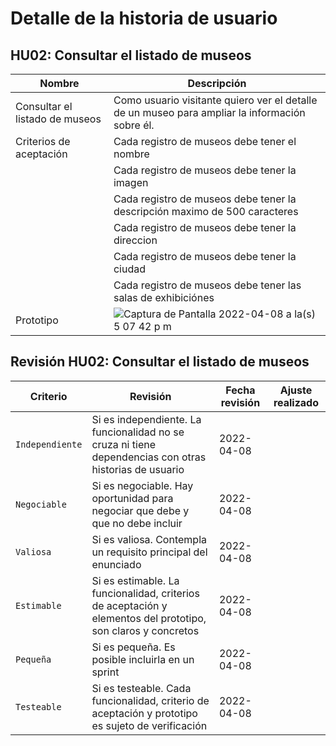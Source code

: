 # Detalle de la historia de usuario

## HU02: Consultar el listado de museos

| Nombre                         | Descripción                                                                                          |
| ------------------------------ | ---------------------------------------------------------------------------------------------------- |
| Consultar el listado de museos | Como usuario visitante quiero ver el detalle de un museo para ampliar la información sobre él.       |
| Criterios de aceptación        | Cada registro de museos debe tener el nombre                                                         |
|                                | Cada registro de museos debe tener la imagen                                                         |
|                                | Cada registro de museos debe tener la descripción maximo de 500 caracteres                           |
|                                | Cada registro de museos debe tener la direccion                                                      |
|                                | Cada registro de museos debe tener la ciudad                                                         |
|                                | Cada registro de museos debe tener las salas de exhibiciónes                                         |
| Prototipo                      |![Captura de Pantalla 2022-04-08 a la(s) 5 07 42 p m](https://user-images.githubusercontent.com/78027649/162538890-a3763ce4-6a5d-4c49-ac24-366b44abfb57.png)|

## Revisión HU02: Consultar el listado de museos

| Criterio        | Revisión | Fecha revisión | Ajuste realizado |
| --------------- | -------- | -------------- | ---------------- |
| `Independiente` | Si es independiente. La funcionalidad no se cruza ni tiene dependencias con otras historias de usuario | 2022-04-08 |                  |
| `Negociable`    | Si es negociable. Hay oportunidad para negociar que debe y que no debe incluir | 2022-04-08 |                  |
| `Valiosa`       | Si es valiosa. Contempla un requisito principal del enunciado | 2022-04-08 |                  |
| `Estimable`     | Si es estimable. La funcionalidad, criterios de aceptación y elementos del prototipo, son claros y concretos | 2022-04-08 |                  |
| `Pequeña`       | Si es pequeña. Es posible incluirla en un sprint | 2022-04-08 |                  |
| `Testeable`     | Si es testeable. Cada funcionalidad, criterio de aceptación y prototipo es sujeto de verificación | 2022-04-08 |                  |
